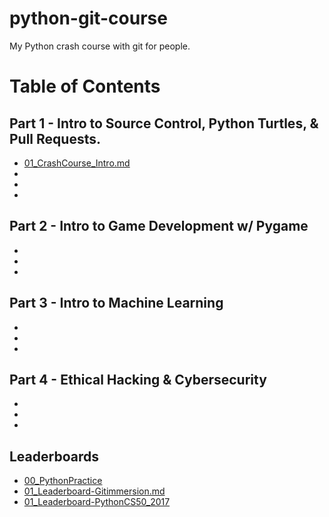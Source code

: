 # python-git-course
My Python crash course with git for people.

# Table of Contents

## Part 1 - Intro to Source Control, Python Turtles, & Pull Requests.
- [01_CrashCourse_Intro.md](https://github.com/darkmastermindz/python-git-course/blob/master/01_CrashCourse_Intro.md)
-
-
-

## Part 2 - Intro to Game Development w/ Pygame
-
-
-

## Part 3 - Intro to Machine Learning
-
-
-

## Part 4 - Ethical Hacking & Cybersecurity
-
-
-

## Leaderboards
- [00_PythonPractice](https://github.com/darkmastermindz/python-git-course/blob/master/00_Leaderboard-PythonPractice.md)
- [01_Leaderboard-Gitimmersion.md](https://github.com/darkmastermindz/python-git-course/blob/master/00_Leaderboard-Gitimmersion.md)
- [01_Leaderboard-PythonCS50_2017](https://github.com/darkmastermindz/python-git-course/blob/master/01_Leaderboard-PythonCS50_2017.md)
